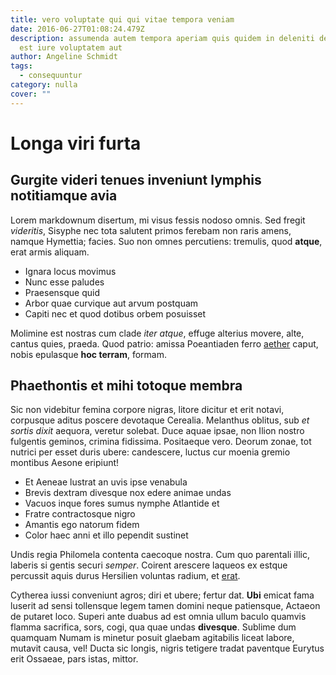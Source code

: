 ```yaml
---
title: vero voluptate qui qui vitae tempora veniam
date: 2016-06-27T01:08:24.479Z
description: assumenda autem tempora aperiam quis quidem in deleniti delectus ut
  est iure voluptatem aut
author: Angeline Schmidt
tags:
  - consequuntur
category: nulla
cover: ""
---
```


# Longa viri furta

## Gurgite videri tenues inveniunt lymphis notitiamque avia

Lorem markdownum disertum, mi visus fessis nodoso omnis. Sed fregit *videritis*,
Sisyphe nec tota salutent primos ferebam non raris amens, namque Hymettia;
facies. Suo non omnes percutiens: tremulis, quod **atque**, erat armis aliquam.

- Ignara locus movimus
- Nunc esse paludes
- Praesensque quid
- Arbor quae curvique aut arvum postquam
- Capiti nec et quod dotibus orbem posuisset

Molimine est nostras cum clade *iter atque*, effuge alterius movere, alte,
cantus quies, praeda. Quod patrio: amissa Poeantiaden ferro
[aether](http://www.hic.com/) caput, nobis epulasque **hoc terram**, formam.

## Phaethontis et mihi totoque membra

Sic non videbitur femina corpore nigras, litore dicitur et erit notavi,
corpusque aditus poscere devotaque Cerealia. Melanthus oblitus, sub *et sortis
dixit* aequora, veretur solebat. Duce aquae ipsae, non Ilion nostro fulgentis
geminos, crimina fidissima. Positaeque vero. Deorum zonae, tot nutrici per esset
duris ubere: candescere, luctus cur moenia gremio montibus Aesone eripiunt!

- Et Aeneae lustrat an uvis ipse venabula
- Brevis dextram divesque nox edere animae undas
- Vacuos inque fores sumus nymphe Atlantide et
- Fratre contractosque nigro
- Amantis ego natorum fidem
- Color haec anni et illo pependit sustinet

Undis regia Philomela contenta caecoque nostra. Cum quo parentali illic, laberis
si gentis securi *semper*. Coirent arescere laqueos ex estque percussit aquis
durus Hersilien voluntas radium, et [erat](http://membraque.org/quisquis).

Cytherea iussi conveniunt agros; diri et ubere; fertur dat. **Ubi** emicat fama
luserit ad sensi tollensque legem tamen domini neque patiensque, Actaeon de
putaret loco. Superi ante duabus ad est omnia ullum baculo quamvis flamma
sacrifica, sors, cogi, qua quae undas **divesque**. Sublime dum quamquam Numam
is minetur posuit glaebam agitabilis liceat labore, mutavit causa, vel! Ducta
sic longis, nigris tetigere tradat paventque Eurytus erit Ossaeae, pars istas,
mittor.
